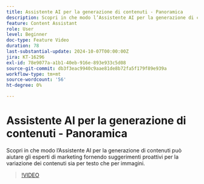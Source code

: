 ```yaml
---
title: Assistente AI per la generazione di contenuti - Panoramica
description: Scopri in che modo l’Assistente AI per la generazione di contenuti può aiutare gli esperti di marketing fornendo suggerimenti proattivi per la variazione dei contenuti sia per testo che per immagini.
feature: Content Assistant
role: User
level: Beginner
doc-type: Feature Video
duration: 78
last-substantial-update: 2024-10-07T00:00:00Z
jira: KT-16296
exl-id: 78e9077a-a1b1-40eb-916e-893e933c5d08
source-git-commit: db3f3eac9940c9aae81de8b72fa5f179f89e939a
workflow-type: tm+mt
source-wordcount: '56'
ht-degree: 0%

---
```


# Assistente AI per la generazione di contenuti - Panoramica

Scopri in che modo l’Assistente AI per la generazione di contenuti può aiutare gli esperti di marketing fornendo suggerimenti proattivi per la variazione dei contenuti sia per testo che per immagini.

>[!VIDEO](https://video.tv.adobe.com/v/3432772/?learn=on)
